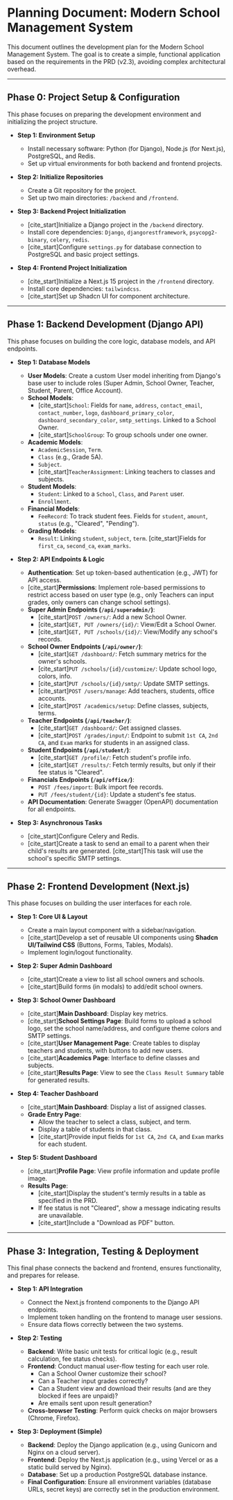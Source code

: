 # Planning Document: Modern School Management System

This document outlines the development plan for the Modern School Management System. The goal is to create a simple, functional application based on the requirements in the PRD (v2.3), avoiding complex architectural overhead.

---

## Phase 0: Project Setup & Configuration

This phase focuses on preparing the development environment and initializing the project structure.

* **Step 1: Environment Setup**
    * Install necessary software: Python (for Django), Node.js (for Next.js), PostgreSQL, and Redis.
    * Set up virtual environments for both backend and frontend projects.

* **Step 2: Initialize Repositories**
    * Create a Git repository for the project.
    * Set up two main directories: `/backend` and `/frontend`.

* **Step 3: Backend Project Initialization**
    * [cite_start]Initialize a Django project in the `/backend` directory.
    * Install core dependencies: `Django`, `djangorestframework`, `psycopg2-binary`, `celery`, `redis`.
    * [cite_start]Configure `settings.py` for database connection to PostgreSQL  and basic project settings.

* **Step 4: Frontend Project Initialization**
    * [cite_start]Initialize a Next.js 15 project in the `/frontend` directory.
    * Install core dependencies: `tailwindcss`.
    * [cite_start]Set up Shadcn UI for component architecture.

---

## Phase 1: Backend Development (Django API)

This phase focuses on building the core logic, database models, and API endpoints.

* **Step 1: Database Models**
    * **User Models**: Create a custom User model inheriting from Django's base user to include roles (Super Admin, School Owner, Teacher, Student, Parent, Office Account).
    * **School Models**:
        * [cite_start]`School`: Fields for `name`, `address`, `contact_email`, `contact_number`, `logo`, `dashboard_primary_color`, `dashboard_secondary_color`, `smtp_settings`. Linked to a School Owner.
        * [cite_start]`SchoolGroup`: To group schools under one owner.
    * **Academic Models**:
        * `AcademicSession`, `Term`.
        * `Class` (e.g., Grade 5A).
        * `Subject`.
        * [cite_start]`TeacherAssignment`: Linking teachers to classes and subjects.
    * **Student Models**:
        * `Student`: Linked to a `School`, `Class`, and `Parent` user.
        * `Enrollment`.
    * **Financial Models**:
        * `FeeRecord`: To track student fees. Fields for `student`, `amount`, `status` (e.g., "Cleared", "Pending").
    * **Grading Models**:
        * `Result`: Linking `student`, `subject`, `term`. [cite_start]Fields for `first_ca`, `second_ca`, `exam_marks`.

* **Step 2: API Endpoints & Logic**
    * **Authentication**: Set up token-based authentication (e.g., JWT) for API access.
    * [cite_start]**Permissions**: Implement role-based permissions to restrict access based on user type (e.g., only Teachers can input grades, only owners can change school settings).
    * **Super Admin Endpoints (`/api/superadmin/`)**:
        * [cite_start]`POST /owners/`: Add a new School Owner.
        * [cite_start]`GET, PUT /owners/{id}/`: View/Edit a School Owner.
        * [cite_start]`GET, PUT /schools/{id}/`: View/Modify any school's records.
    * **School Owner Endpoints (`/api/owner/`)**:
        * [cite_start]`GET /dashboard/`: Fetch summary metrics for the owner's schools.
        * [cite_start]`PUT /schools/{id}/customize/`: Update school logo, colors, info.
        * [cite_start]`PUT /schools/{id}/smtp/`: Update SMTP settings.
        * [cite_start]`POST /users/manage`: Add teachers, students, office accounts.
        * [cite_start]`POST /academics/setup`: Define classes, subjects, terms.
    * **Teacher Endpoints (`/api/teacher/`)**:
        * [cite_start]`GET /dashboard/`: Get assigned classes.
        * [cite_start]`POST /grades/input/`: Endpoint to submit `1st CA`, `2nd CA`, and `Exam` marks for students in an assigned class.
    * **Student Endpoints (`/api/student/`)**:
        * [cite_start]`GET /profile/`: Fetch student's profile info.
        * [cite_start]`GET /results/`: Fetch termly results, but only if their fee status is "Cleared".
    * **Financials Endpoints (`/api/office/`)**:
        * `POST /fees/import`: Bulk import fee records.
        * `PUT /fees/student/{id}`: Update a student's fee status.
    * **API Documentation**: Generate Swagger (OpenAPI) documentation for all endpoints.

* **Step 3: Asynchronous Tasks**
    * [cite_start]Configure Celery and Redis.
    * [cite_start]Create a task to send an email to a parent when their child's results are generated. [cite_start]This task will use the school's specific SMTP settings.

---

## Phase 2: Frontend Development (Next.js)

This phase focuses on building the user interfaces for each role.

* **Step 1: Core UI & Layout**
    * Create a main layout component with a sidebar/navigation.
    * [cite_start]Develop a set of reusable UI components using **Shadcn UI/Tailwind CSS** (Buttons, Forms, Tables, Modals).
    * Implement login/logout functionality.

* **Step 2: Super Admin Dashboard**
    * [cite_start]Create a view to list all school owners and schools.
    * [cite_start]Build forms (in modals) to add/edit school owners.

* **Step 3: School Owner Dashboard**
    * [cite_start]**Main Dashboard**: Display key metrics.
    * [cite_start]**School Settings Page**: Build forms to upload a school logo, set the school name/address, and configure theme colors and SMTP settings.
    * [cite_start]**User Management Page**: Create tables to display teachers and students, with buttons to add new users.
    * [cite_start]**Academics Page**: Interface to define classes and subjects.
    * [cite_start]**Results Page**: View to see the `Class Result Summary` table for generated results.

* **Step 4: Teacher Dashboard**
    * [cite_start]**Main Dashboard**: Display a list of assigned classes.
    * **Grade Entry Page**:
        * Allow the teacher to select a class, subject, and term.
        * Display a table of students in that class.
        * [cite_start]Provide input fields for `1st CA`, `2nd CA`, and `Exam` marks for each student.

* **Step 5: Student Dashboard**
    * [cite_start]**Profile Page**: View profile information and update profile image.
    * **Results Page**:
        * [cite_start]Display the student's termly results in a table as specified in the PRD.
        * If fee status is not "Cleared", show a message indicating results are unavailable.
        * [cite_start]Include a "Download as PDF" button.

---

## Phase 3: Integration, Testing & Deployment

This final phase connects the backend and frontend, ensures functionality, and prepares for release.

* **Step 1: API Integration**
    * Connect the Next.js frontend components to the Django API endpoints.
    * Implement token handling on the frontend to manage user sessions.
    * Ensure data flows correctly between the two systems.

* **Step 2: Testing**
    * **Backend**: Write basic unit tests for critical logic (e.g., result calculation, fee status checks).
    * **Frontend**: Conduct manual user-flow testing for each user role.
        * Can a School Owner customize their school?
        * Can a Teacher input grades correctly?
        * Can a Student view and download their results (and are they blocked if fees are unpaid)?
        * Are emails sent upon result generation?
    * **Cross-browser Testing**: Perform quick checks on major browsers (Chrome, Firefox).

* **Step 3: Deployment (Simple)**
    * **Backend**: Deploy the Django application (e.g., using Gunicorn and Nginx on a cloud server).
    * **Frontend**: Deploy the Next.js application (e.g., using Vercel or as a static build served by Nginx).
    * **Database**: Set up a production PostgreSQL database instance.
    * **Final Configuration**: Ensure all environment variables (database URLs, secret keys) are correctly set in the production environment.